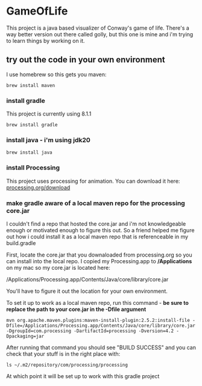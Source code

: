 # GameOfLife
This project is a java based visualizer of Conway's game of life. There's a way better version out there called golly, but this one is mine and i'm trying to learn things by working on it.

## try out the code in your own environment

I use homebrew so this gets you maven:

<pre><code>brew install maven
</code></pre>

### install gradle
This project is currently using 8.1.1

<pre><code>brew install gradle
</code></pre>

### install java - i'm using jdk20
<pre><code>brew install java
</code></pre>

### install Processing

This project uses processing for animation.  You can download it here: [processing.org/download](https://processing.org/download)

### make gradle aware of a local maven repo for the processing core.jar
I couldn't find a repo that hosted the core.jar and i'm not knowledgeable enough or motivated enough to figure this out.  So a friend helped me figure out how i could install it as a local maven repo that is referenceable in my build.gradle

First, locate the core.jar that you downaloaded from processing.org so you can install into the local repo.  I copied my Processing.app to **/Applications** on my mac so my core.jar is located here:

/Applications/Processing.app/Contents/Java/core/library/core.jar

You'll have to figure it out the location for your own environment.

To set it up to work as a local maven repo, run this command - **be sure to replace the path to your core.jar in the -Dfile argument** 

<pre><code>mvn org.apache.maven.plugins:maven-install-plugin:2.5.2:install-file -Dfile=/Applications/Processing.app/Contents/Java/core/library/core.jar -DgroupId=com.processing -DartifactId=processing -Dversion=4.2 -Dpackaging=jar
</code></pre>

After running that command you should see "BUILD SUCCESS" and you can check that your stuff is in the right place with: 

<pre><code>ls ~/.m2/repository/com/processing/processing
</code></pre>

At which point it will be set up to work with this gradle project
